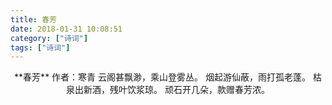 ```yaml
---
title: 春芳
date: 2018-01-31 10:08:51
category: ["诗词"]
tags: ["诗词"]
---
```

<center>
**春芳**
作者：寒青
<!--more-->
云阁甚飘渺，乘山登雾丛。
烟起游仙蔽，雨打孤老蓬。
枯泉出新酒，残叶饮浆琼。
顽石开几朵，款赠春芳浓。
</center>
